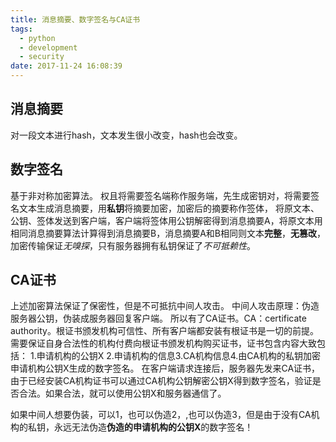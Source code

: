 ```yaml
---
title: 消息摘要、数字签名与CA证书
tags:
  - python
  - development
  - security
date: 2017-11-24 16:08:39
---
```


## 消息摘要
  对一段文本进行hash，文本发生很小改变，hash也会改变。


## 数字签名
  基于非对称加密算法。
  权且将需要签名端称作服务端，先生成密钥对，将需要签名文本生成消息摘要，用**私钥**将摘要加密，加密后的摘要称作签体，
  将原文本、公钥、签体发送到客户端，客户端将签体用公钥解密得到消息摘要A，将原文本用相同消息摘要算法计算得到消息摘要B，消息摘要A和B相同则文本**完整**，**无篡改**，加密传输保证*无嗅探*，只有服务器拥有私钥保证了*不可抵赖性*。


##  CA证书
  上述加密算法保证了保密性，但是不可抵抗中间人攻击。
  中间人攻击原理：伪造服务器公钥，伪装成服务器回复客户端。
  所以有了CA证书。CA：certificate authority。根证书颁发机构可信性、所有客户端都安装有根证书是一切的前提。需要保证自身合法性的机构付费向根证书颁发机构购买证书，证书包含内容大致包括：
  1.申请机构的公钥X 2.申请机构的信息3.CA机构信息4.由CA机构的私钥加密申请机构公钥X生成的数字签名。
  在客户端请求连接后，服务器先发来CA证书，由于已经安装CA机构证书可以通过CA机构公钥解密公钥X得到数字签名，验证是否合法。如果合法，就可以使用公钥X和服务器通信了。

  如果中间人想要伪装，可以1，也可以伪造2，,也可以伪造3，但是由于没有CA机构的私钥，永远无法伪造**伪造的申请机构的公钥X**的数字签名！
